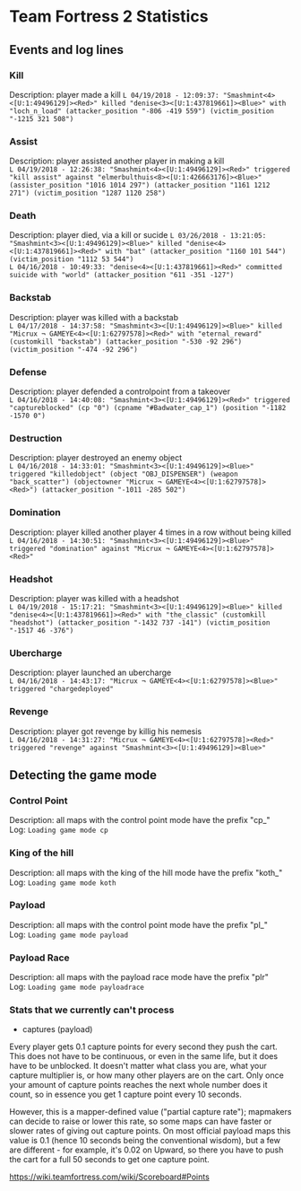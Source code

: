 # Team Fortress 2 Statistics

## Events and log lines

### Kill
Description: player made a kill
`L 04/19/2018 - 12:09:37: "Smashmint<4><[U:1:49496129]><Red>" killed "denise<3><[U:1:437819661]><Blue>" with "loch_n_load" (attacker_position "-806 -419 559") (victim_position "-1215 321 508")`

### Assist
Description: player assisted another player in making a kill  
`L 04/19/2018 - 12:26:38: "Smashmint<4><[U:1:49496129]><Red>" triggered "kill assist" against "elmerbulthuis<8><[U:1:426663176]><Blue>" (assister_position "1016 1014 297") (attacker_position "1161 1212 271") (victim_position "1287 1120 258")`

### Death
Description: player died, via a kill or sucide
`L 03/26/2018 - 13:21:05: "Smashmint<3><[U:1:49496129]><Blue>" killed "denise<4><[U:1:437819661]><Red>" with "bat" (attacker_position "1160 101 544") (victim_position "1112 53 544")`  
`L 04/16/2018 - 10:49:33: "denise<4><[U:1:437819661]><Red>" committed suicide with "world" (attacker_position "611 -351 -127")`

### Backstab
Description: player was killed with a backstab  
`L 04/17/2018 - 14:37:58: "Smashmint<3><[U:1:49496129]><Blue>" killed "Micrux ¬ GAMEYE<4><[U:1:62797578]><Red>" with "eternal_reward" (customkill "backstab") (attacker_position "-530 -92 296") (victim_position "-474 -92 296")`

### Defense
Description: player defended a controlpoint from a takeover  
`L 04/16/2018 - 14:40:08: "Smashmint<3><[U:1:49496129]><Red>" triggered "captureblocked" (cp "0") (cpname "#Badwater_cap_1") (position "-1182 -1570 0")`

### Destruction
Description: player destroyed an enemy object   
`L 04/16/2018 - 14:33:01: "Smashmint<3><[U:1:49496129]><Blue>" triggered "killedobject" (object "OBJ_DISPENSER") (weapon "back_scatter") (objectowner "Micrux ¬ GAMEYE<4><[U:1:62797578]><Red>") (attacker_position "-1011 -285 502")`

### Domination
Description: player killed another player 4 times in a row without being killed   
`L 04/16/2018 - 14:30:51: "Smashmint<3><[U:1:49496129]><Blue>" triggered "domination" against "Micrux ¬ GAMEYE<4><[U:1:62797578]><Red>"`

### Headshot
Description: player was killed with a headshot  
`L 04/19/2018 - 15:17:21: "Smashmint<3><[U:1:49496129]><Blue>" killed "denise<4><[U:1:437819661]><Red>" with "the_classic" (customkill "headshot") (attacker_position "-1432 737 -141") (victim_position "-1517 46 -376")`

### Ubercharge
Description: player launched an ubercharge  
`L 04/16/2018 - 14:43:17: "Micrux ¬ GAMEYE<4><[U:1:62797578]><Blue>" triggered "chargedeployed"`

### Revenge
Description: player got revenge by killig his nemesis   
`L 04/16/2018 - 14:31:27: "Micrux ¬ GAMEYE<4><[U:1:62797578]><Red>" triggered "revenge" against "Smashmint<3><[U:1:49496129]><Blue>"`

## Detecting the game mode

### Control Point
Description: all maps with the control point mode have the prefix "cp_"  
Log: `Loading game mode cp`

### King of the hill
Description: all maps with the king of the hill mode have the prefix "koth_"  
Log: `Loading game mode koth`

### Payload
Description: all maps with the control point mode have the prefix "pl_"  
Log: `Loading game mode payload`

### Payload Race
Description: all maps with the payload race mode have the prefix "plr"  
Log: `Loading game mode payloadrace`


### Stats that we currently can't process

- captures (payload) 

Every player gets 0.1 capture points for every second they push the cart. This does not have to be continuous, or even in the same life, but it does have to be unblocked. It doesn't matter what class you are, what your capture multiplier is, or how many other players are on the cart. Only once your amount of capture points reaches the next whole number does it count, so in essence you get 1 capture point every 10 seconds.

However, this is a mapper-defined value ("partial capture rate"); mapmakers can decide to raise or lower this rate, so some maps can have faster or slower rates of giving out capture points. On most official payload maps this value is 0.1 (hence 10 seconds being the conventional wisdom), but a few are different - for example, it's 0.02 on Upward, so there you have to push the cart for a full 50 seconds to get one capture point.

https://wiki.teamfortress.com/wiki/Scoreboard#Points
